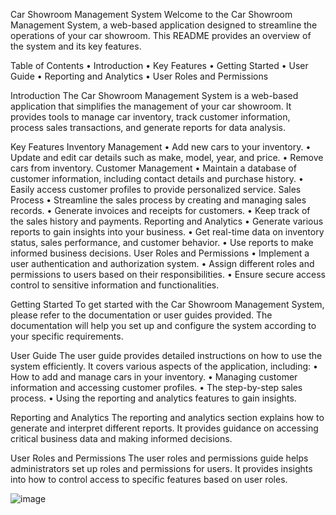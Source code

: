 Car Showroom Management System
Welcome to the Car Showroom Management System, a web-based application designed to streamline the operations of your car showroom. This README provides an overview of the system and its key features.

Table of Contents
•	Introduction
•	Key Features
•	Getting Started
•	User Guide
•	Reporting and Analytics
•	User Roles and Permissions

Introduction
The Car Showroom Management System is a web-based application that simplifies the management of your car showroom. It provides tools to manage car inventory, track customer information, process sales transactions, and generate reports for data analysis.

Key Features
Inventory Management
•	Add new cars to your inventory.
•	Update and edit car details such as make, model, year, and price.
•	Remove cars from inventory.
Customer Management
•	Maintain a database of customer information, including contact details and purchase history.
•	Easily access customer profiles to provide personalized service.
Sales Process
•	Streamline the sales process by creating and managing sales records.
•	Generate invoices and receipts for customers.
•	Keep track of the sales history and payments.
Reporting and Analytics
•	Generate various reports to gain insights into your business.
•	Get real-time data on inventory status, sales performance, and customer behavior.
•	Use reports to make informed business decisions.
User Roles and Permissions
•	Implement a user authentication and authorization system.
•	Assign different roles and permissions to users based on their responsibilities.
•	Ensure secure access control to sensitive information and functionalities.

Getting Started
To get started with the Car Showroom Management System, please refer to the documentation or user guides provided. The documentation will help you set up and configure the system according to your specific requirements.

User Guide
The user guide provides detailed instructions on how to use the system efficiently. It covers various aspects of the application, including:
•	How to add and manage cars in your inventory.
•	Managing customer information and accessing customer profiles.
•	The step-by-step sales process.
•	Using the reporting and analytics features to gain insights.

Reporting and Analytics
The reporting and analytics section explains how to generate and interpret different reports. It provides guidance on accessing critical business data and making informed decisions.

User Roles and Permissions
The user roles and permissions guide helps administrators set up roles and permissions for users. It provides insights into how to control access to specific features based on user roles.




![image](https://github.com/Bhavesh-Kapur/Car-Showroom-Management-System/assets/143421234/4d8a79e5-b491-4a5f-bf44-4cb68ff6f5aa)

